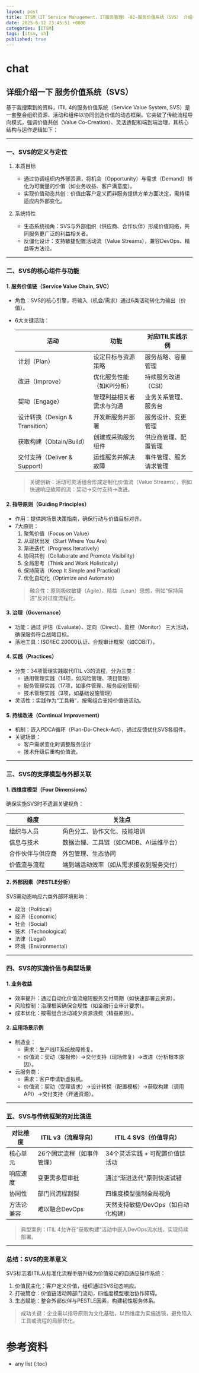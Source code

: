 ```yaml
---
layout: post
title: ITSM（IT Service Management，IT服务管理）-02-服务价值系统（SVS） 介绍
date: 2025-6-12 23:45:51 +0800
categories: [ITSM]
tags: [itsm, sh]
published: true
---
```


# 

# chat

## 详细介绍一下 服务价值系统（SVS）



基于我搜索到的资料，ITIL 4的服务价值系统（Service Value System, SVS）是一套整合组织资源、活动和组件以协同创造价值的动态框架。它突破了传统流程导向模式，强调价值共创（Value Co-Creation）、灵活适配和端到端治理，其核心结构与运作逻辑如下：

---

### 一、SVS的定义与定位
1. 本质目标  
   - 通过协调组织内外部资源，将机会（Opportunity）与需求（Demand）转化为可衡量的价值（如业务收益、客户满意度）。  
   - 实现价值动态共创：价值由客户定义而非服务提供方单方面决定，需持续适应内外部变化。  

2. 系统特性  
   - 生态系统视角：SVS与外部组织（供应商、合作伙伴）形成价值网络，共同服务更广泛的利益相关者。  
   - 反僵化设计：支持敏捷配置活动流（Value Streams），兼容DevOps、精益等方法论。  

---

### 二、SVS的核心组件与功能
#### 1. 服务价值链（Service Value Chain, SVC）  
- 角色：SVS的核心引擎，将输入（机会/需求）通过6类活动转化为输出（价值）。  
- 6大关键活动：  

  | 活动         | 功能                                                                 | 对应ITIL实践示例              |  
  |------------------|-------------------------------------------------------------------------|----------------------------------|  
  | 计划（Plan）   | 设定目标与资源策略                                                      | 服务战略、容量管理               |  
  | 改进（Improve）| 优化服务性能（如KPI分析）                                               | 持续服务改进（CSI）              |  
  | 契动（Engage）  | 管理利益相关者需求与沟通                                                | 业务关系管理、服务台            |  
  | 设计转换（Design & Transition）  | 开发新服务并部署                                                      | 服务设计、变更管理              |  
  | 获取构建（Obtain/Build）  | 创建或采购服务组件                                                    | 供应商管理、配置管理            |  
  | 交付支持（Deliver & Support）  | 运维服务并解决故障                                                  | 事件管理、服务请求管理         |  
  > 关键创新：活动可灵活组合形成定制化价值流（Value Streams），例如快速响应故障的流：契动→交付支持→改进。  


#### 2. 指导原则（Guiding Principles）  
- 作用：提供跨场景决策指南，确保行动与价值目标对齐。  
- 7大原则：  
  1. 聚焦价值（Focus on Value）  
  2. 从现状出发（Start Where You Are）  
  3. 渐进迭代（Progress Iteratively）  
  4. 协同共创（Collaborate and Promote Visibility）  
  5. 全局思考（Think and Work Holistically）  
  6. 保持简洁（Keep It Simple and Practical）  
  7. 优化自动化（Optimize and Automate）  
  > 融合性：原则吸收敏捷（Agile）、精益（Lean）思想，例如“保持简洁”反对过度流程化。  

#### 3. 治理（Governance）  
- 功能：通过 评估（Evaluate）、定向（Direct）、监控（Monitor）  三大活动，确保服务符合战略目标。  
- 落地工具：ISO/IEC 20000认证、合规审计框架（如COBIT）。  

#### 4. 实践（Practices）  
- 分类：34项管理实践取代ITIL v3的流程，分为三类：  
  - 通用管理实践（14项，如风险管理、项目管理）  
  - 服务管理实践（17项，如事件管理、服务级别管理）  
  - 技术管理实践（3项，如基础设施管理）  
- 灵活性：实践作为“工具箱”，按需组合支持价值链活动。  

#### 5. 持续改进（Continual Improvement）  
- 机制：嵌入PDCA循环（Plan-Do-Check-Act），通过反馈优化SVS各组件。  
- 关键场景：  
  - 客户需求变化时调整服务设计  
  - 技术升级后重构价值流。  

---

### 三、SVS的支撑模型与外部关联
#### 1. 四维度模型（Four Dimensions）  
确保实施SVS时不遗漏关键视角：  

| 维度                 | 关注点                                                                 |  
|--------------------------|---------------------------------------------------------------------------|  
| 组织与人员           | 角色分工、协作文化、技能培训                                              |  
| 信息与技术           | 数据治理、工具链（如CMDB、AI运维平台）                                    |  
| 合作伙伴与供应商     | 外包管理、生态协同                                                        |  
| 价值流与流程         | 端到端活动效率（如从需求接收到服务交付）                                  |  


#### 2. 外部因素（PESTLE分析）  
SVS需动态响应六类外部环境影响：  
- 政治（Political）  
- 经济（Economic）  
- 社会（Social）  
- 技术（Technological）  
- 法律（Legal）  
- 环境（Environmental）  

---

### 四、SVS的实施价值与典型场景
#### 1. 业务收益  
- 效率提升：通过自动化价值流缩短服务交付周期（如快速部署云资源）。  
- 风险控制：治理框架确保合规性（如金融行业审计要求）。  
- 成本优化：按需组合活动减少资源浪费（精益原则）。  

#### 2. 应用场景示例  
- 制造业：  
  - 需求：生产线IT系统故障修复。  
  - 价值流：契动（接报修）→交付支持（现场修复）→改进（分析根本原因）。  
- 云服务商：  
  - 需求：客户申请新虚拟机。  
  - 价值流：契动（受理请求）→设计转换（配置模板）→获取构建（调用API）→交付支持（开通资源）。  

---

### 五、SVS与传统框架的对比演进

| 对比维度       | ITIL v3（流程导向）               | ITIL 4 SVS（价值导向）              |  
|--------------------|---------------------------------------|-----------------------------------------|  
| 核心单元       | 26个固定流程（如事件管理）            | 34个灵活实践 + 可配置价值链活动         |  
| 响应速度       | 变更需多层审批                        | 通过“渐进迭代”原则快速试错              |  
| 协同性         | 部门间流程割裂                        | 四维度模型强制全局视角                  |  
| 方法论兼容     | 难以融合DevOps                        | 天然支持敏捷/DevOps（如自动化构建）     |  
> 典型案例：ITIL 4允许在“获取构建”活动中嵌入DevOps流水线，实现持续部署。


---

### 总结：SVS的变革意义  
SVS标志着ITIL从标准化流程手册升级为价值驱动的自适应操作系统：  
1. 价值民主化：客户定义价值，组织通过SVS动态响应。  
2. 打破筒仓：价值链活动跨部门流动，四维度模型根治协作障碍。  
3. 生态赋能：整合外部伙伴与PESTLE因素，构建韧性服务体系。  
> 成功关键：企业需以指导原则为文化基础，以四维度为实施透镜，避免陷入工具或流程的局部优化。

# 参考资料

* any list
{:toc}  